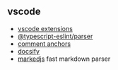 ## vscode

- [vscode extensions](https://dev.to/jsmanifest/26-miraculous-vs-code-tools-for-javascript-developers-in-2019-50gg)
- [@typescript-eslint/parser](https://www.npmjs.com/package/@typescript-eslint/parser)
- [comment anchors](https://marketplace.visualstudio.com/items?itemName=ExodiusStudios.comment-anchors)
- [docsify](https://docsify.js.org)
- [markedjs](https://github.com/markedjs/marked) fast markdown parser
